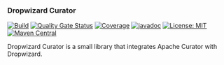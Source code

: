 ### Dropwizard Curator

[![Build](https://github.com/kiwiproject/dropwizard-curator/workflows/build/badge.svg)](https://github.com/kiwiproject/dropwizard-curator/actions?query=workflow%3Abuild)
[![Quality Gate Status](https://sonarcloud.io/api/project_badges/measure?project=kiwiproject_dropwizard-curator&metric=alert_status)](https://sonarcloud.io/dashboard?id=kiwiproject_dropwizard-curator)
[![Coverage](https://sonarcloud.io/api/project_badges/measure?project=kiwiproject_dropwizard-curator&metric=coverage)](https://sonarcloud.io/dashboard?id=kiwiproject_dropwizard-curator)
[![javadoc](https://javadoc.io/badge2/org.kiwiproject/dropwizard-curator/javadoc.svg)](https://javadoc.io/doc/org.kiwiproject/dropwizard-curator)
[![License: MIT](https://img.shields.io/badge/License-MIT-blue.svg)](https://opensource.org/licenses/MIT)
[![Maven Central](https://img.shields.io/maven-central/v/org.kiwiproject/dropwizard-curator)](https://search.maven.org/search?q=g:org.kiwiproject%20a:dropwizard-curator)

Dropwizard Curator is a small library that integrates Apache Curator with Dropwizard.

